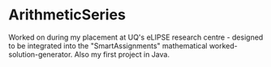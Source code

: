 # ArithmeticSeries
Worked on during my placement at UQ's eLIPSE research centre - designed to be integrated into the "SmartAssignments" mathematical worked-solution-generator.
Also my first project in Java.
